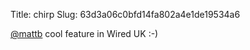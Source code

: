 Title: chirp
Slug: 63d3a06c0bfd14fa802a4e1de19534a6

<a href="http://twitter.com/mattb">@mattb</a> cool feature in Wired UK :-)
